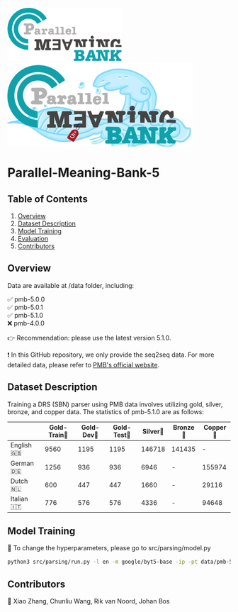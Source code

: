 [![Logo](logo.png)](#)
[![Logo](new_logo.png)](#)

# Parallel-Meaning-Bank-5

## Table of Contents
1. [Overview](#overview)
2. [Dataset Description](#dataset-description)
3. [Model Training](#model-usage)
4. [Evaluation](#evaluation)
5. [Contributors](#contributors)

## Overview

Data are available at /data folder, including:

✅ pmb-5.0.0  
✅ pmb-5.0.1  
✅ pmb-5.1.0  
❌ pmb-4.0.0

👉 Recommendation: please use the latest version 5.1.0.

❗ In this GitHub repository, we only provide the seq2seq data. For more detailed data, please refer to [PMB's official website](https://pmb.let.rug.nl/releases/).

## Dataset Description

Training a DRS (SBN) parser using PMB data involves utilizing gold, silver, bronze, and copper data. The statistics of pmb-5.1.0 are as follows:

|            | Gold-Train🥇 | Gold-Dev🥇 | Gold-Test🥇 | Silver🥈 | Bronze🥉 | Copper🥉 |
|------------|------------|----------|-----------|--------|----------|----------|
| English🇬🇧    | 9560       | 1195     | 1195      | 146718 | 141435   | -        |
| German🇩🇪     | 1256       | 936      | 936       | 6946   | -        | 155974   |
| Dutch🇳🇱      | 600        | 447      | 447       | 1660   | -        | 29116    |
| Italian🇮🇹    | 776        | 576      | 576       | 4336   | -        | 94648    |


## Model Training

🤖 To change the hyperparameters, please go to src/parsing/model.py

```bash
python3 src/parsing/run.py -l en -m google/byt5-base -ip -pt data/pmb-5.1.0/seq2seq/en/train/gold_silver.sbn -t data/pmb-5.1.0/seq2seq/en/train/gold.sbn -d data/pmb-5.1.0/seq2seq/en/dev/standard.sbn -e data/pmb-5.1.0/seq2seq/en/test/standard.sbn -c data/pmb-5.1.0/seq2seq/en/test/long.sbn -s results/parsing/ -epoch 50 -lr 1e-4
```

## Contributors

🐄 Xiao Zhang, Chunliu Wang, Rik van Noord, Johan Bos
